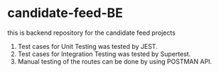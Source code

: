 # candidate-feed-BE
this is backend repository for the candidate feed projects
1. Test cases for Unit Testing was tested by JEST.
2. Test cases for Integration Testing was tested by Supertest.
3. Manual testing of the routes can be done by using POSTMAN API.
